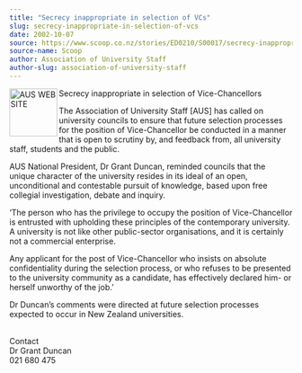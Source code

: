 ```yaml
---
title: "Secrecy inappropriate in selection of VCs"
slug: secrecy-inappropriate-in-selection-of-vcs
date: 2002-10-07
source: https://www.scoop.co.nz/stories/ED0210/S00017/secrecy-inappropriate-in-selection-of-vcs.htm
source-name: Scoop
author: Association of University Staff
author-slug: association-of-university-staff
---
```


<p><img align="left" width="85" height="85" src="http://www.aus.ac.nz/pictures/logo.gif" alt="AUS WEB SITE" border="0">Secrecy inappropriate in
selection of Vice-Chancellors</p>

<p>The Association of
University Staff [AUS] has called on university councils to
ensure that future selection processes for the position of
Vice-Chancellor be conducted in a manner that is open to
scrutiny by, and feedback from, all university staff,
students and the public.</p>

<p>AUS National President, Dr Grant
Duncan, reminded councils that the unique character of the
university resides in its ideal of an open, unconditional
and contestable pursuit of knowledge, based upon free
collegial investigation, debate and inquiry.</p>

<p>‘The person
who has the privilege to occupy the position of
Vice-Chancellor is entrusted with upholding these principles
of the contemporary university. A university is not like
other public-sector organisations, and it is certainly not a
commercial enterprise.<p>

<p>Any applicant for the post of
Vice-Chancellor who insists on absolute confidentiality
during the selection process, or who refuses to be presented
to the university community as a candidate, has effectively
declared him- or herself unworthy of the job.’</p>

<p>Dr Duncan’s
comments were directed at future selection processes
expected to occur in New Zealand
universities.</p>



<p><br>Contact<br>Dr Grant Duncan<br>021 680
475</p>

